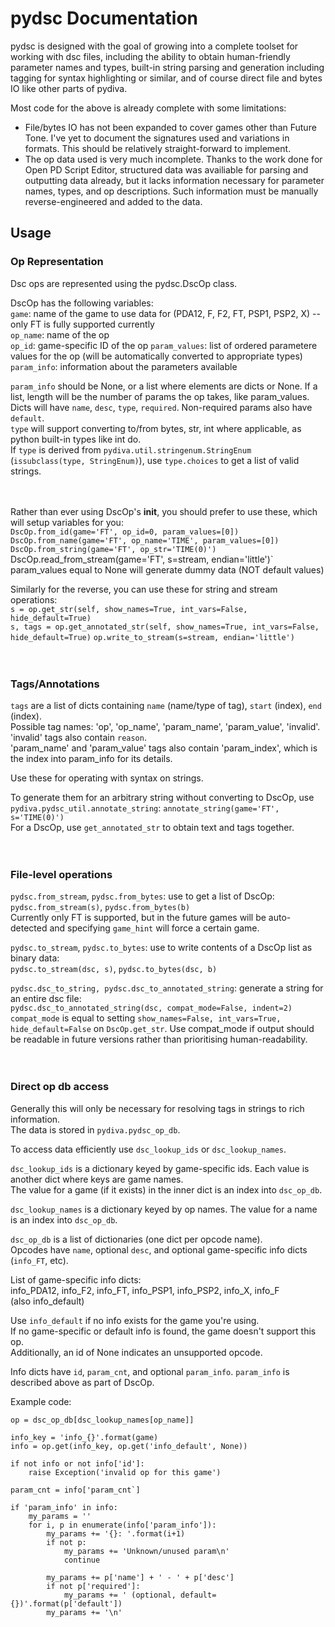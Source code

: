 pydsc Documentation
===================

pydsc is designed with the goal of growing into a complete toolset for working with dsc files, including the ability to
obtain human-friendly parameter names and types, built-in string parsing and generation including tagging for syntax
highlighting or similar, and of course direct file and bytes IO like other parts of pydiva.

Most code for the above is already complete with some limitations:
- File/bytes IO has not been expanded to cover games other than Future Tone.
    I've yet to document the signatures used and variations in formats.
    This should be relatively straight-forward to implement.
- The op data used is very much incomplete.
    Thanks to the work done for Open PD Script Editor, structured data was availiable for parsing and outputting data
    already, but it lacks information necessary for parameter names, types, and op descriptions. Such information must
    be manually reverse-engineered and added to the data.

## Usage
### Op Representation
Dsc ops are represented using the pydsc.DscOp class.

DscOp has the following variables:  
`game`: name of the game to use data for (PDA12, F, F2, FT, PSP1, PSP2, X) -- only FT is fully supported currently  
`op_name`: name of the op  
`op_id`: game-specific ID of the op
`param_values`: list of ordered parametere values for the op (will be automatically converted to appropriate types)
`param_info`: information about the parameters available

`param_info` should be None, or a list where elements are dicts or None. If a list, length will be the number of params
the op takes, like param_values.  
Dicts will have `name`, `desc`, `type`, `required`. Non-required params also have `default`.  
`type` will support converting to/from bytes, str, int where applicable, as python built-in types like int do.  
If `type` is derived from `pydiva.util.stringenum.StringEnum` (`issubclass(type, StringEnum)`), use `type.choices` to
get a list of valid strings.

　

Rather than ever using DscOp's __init__, you should prefer to use these, which will setup variables for you:  
`DscOp.from_id(game='FT', op_id=0, param_values=[0])`  
`DscOp.from_name(game='FT', op_name='TIME', param_values=[0])`  
`DscOp.from_string(game='FT', op_str='TIME(0)')  
`DscOp.read_from_stream(game='FT', s=stream, endian='little')`  
param_values equal to None will generate dummy data (NOT default values)

Similarly for the reverse, you can use these for string and stream operations:  
`s = op.get_str(self, show_names=True, int_vars=False, hide_default=True)`  
`s, tags = op.get_annotated_str(self, show_names=True, int_vars=False, hide_default=True)`
`op.write_to_stream(s=stream, endian='little')`  

　

### Tags/Annotations
`tags` are a list of dicts containing `name` (name/type of tag), `start` (index), `end` (index).  
Possible tag names: 'op', 'op_name', 'param_name', 'param_value', 'invalid'.  
'invalid' tags also contain `reason`.  
'param_name' and 'param_value' tags also contain 'param_index', which is the index into param_info for its details.

Use these for operating with syntax on strings.

To generate them for an arbitrary string without converting to DscOp, use `pydiva.pydsc_util.annotate_string`:
`annotate_string(game='FT', s='TIME(0)')`  
For a DscOp, use `get_annotated_str` to obtain text and tags together.

　

### File-level operations
`pydsc.from_stream`, `pydsc.from_bytes`: use to get a list of DscOp:  
`pydsc.from_stream(s)`, `pydsc.from_bytes(b)`  
Currently only FT is supported, but in the future games will be auto-detected and specifying `game_hint` will force a
certain game.

`pydsc.to_stream`, `pydsc.to_bytes`: use to write contents of a DscOp list as binary data:  
`pydsc.to_stream(dsc, s)`, `pydsc.to_bytes(dsc, b)`

`pydsc.dsc_to_string, pydsc.dsc_to_annotated_string`: generate a string for an entire dsc file:  
`pydsc.dsc_to_annotated_string(dsc, compat_mode=False, indent=2)`  
`compat_mode` is equal to setting `show_names=False, int_vars=True, hide_default=False` on `DscOp.get_str`.
Use compat_mode if output should be readable in future versions rather than prioritising human-readability.

　

### Direct op db access
Generally this will only be necessary for resolving tags in strings to rich information.  
The data is stored in `pydiva.pydsc_op_db`.

To access data efficiently use `dsc_lookup_ids` or `dsc_lookup_names`.

`dsc_lookup_ids` is a dictionary keyed by game-specific ids. Each value is another dict where keys are game names.  
The value for a game (if it exists) in the inner dict is an index into `dsc_op_db`.

`dsc_lookup_names` is a dictionary keyed by op names. The value for a name is an index into `dsc_op_db`.

`dsc_op_db` is a list of dictionaries (one dict per opcode name).  
Opcodes have `name`, optional `desc`, and optional game-specific info dicts (`info_FT`, etc).

List of game-specific info dicts:  
  info_PDA12, info_F2, info_FT, info_PSP1, info_PSP2, info_X, info_F  
  (also info_default)

Use `info_default` if no info exists for the game you're using.  
If no game-specific or default info is found, the game doesn't support this op.  
Additionally, an id of None indicates an unsupported opcode.

Info dicts have `id`, `param_cnt`, and optional `param_info`.
`param_info` is described above as part of DscOp.


Example code:
```
op = dsc_op_db[dsc_lookup_names[op_name]]

info_key = 'info_{}'.format(game)
info = op.get(info_key, op.get('info_default', None))

if not info or not info['id']:
    raise Exception('invalid op for this game')

param_cnt = info['param_cnt`]

if 'param_info' in info:
    my_params = ''
    for i, p in enumerate(info['param_info']):
        my_params += '{}: '.format(i+1)
        if not p:
            my_params += 'Unknown/unused param\n'
            continue
        
        my_params += p['name'] + ' - ' + p['desc']
        if not p['required']:
            my_params += ' (optional, default={})'.format(p['default'])
        my_params += '\n'
```